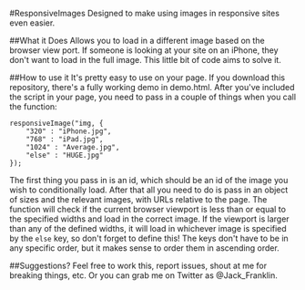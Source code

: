 #ResponsiveImages
Designed to make using images in responsive sites even easier.

##What it Does
Allows you to load in a different image based on the browser view port. If someone is looking at your site on an iPhone, they don't want to load in the full image. This little bit of code aims to solve it.

##How to use it
It's pretty easy to use on your page. If you download this repository, there's a fully working demo in demo.html.  After you've included the script in your page, you need to pass in a couple of things when you call the function:

    responsiveImage("img, {
        "320" : "iPhone.jpg",
        "768" : "iPad.jpg",
        "1024" : "Average.jpg",
        "else" : "HUGE.jpg"
    });

The first thing you pass in is an id, which should be an id of the image you wish to conditionally load. After that all you need to do is pass in an object of sizes and the relevant images, with URLs relative to the page. The function will check if the current browser viewport is less than or equal to the specified widths and load in the correct image. If the viewport is larger than any of the defined widths, it will load in whichever image is specified by the `else` key, so don't forget to define this! The keys don't have to be in any specific order, but it makes sense to order them in ascending order.

##Suggestions?
Feel free to work this, report issues, shout at me for breaking things, etc. Or you can grab me on Twitter as @Jack_Franklin.
